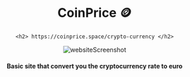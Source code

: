 <center>

  <h1> CoinPrice 🪙 </h1>
  
    <h2> https://coinprice.space/crypto-currency </h2>
  
  ![websiteScreenshot](https://i.ibb.co/rff54NS/image.png)
  
  <h4 align='center' > Basic site that convert you the cryptocurrency rate to euro </h4>
  
  
  </center>
